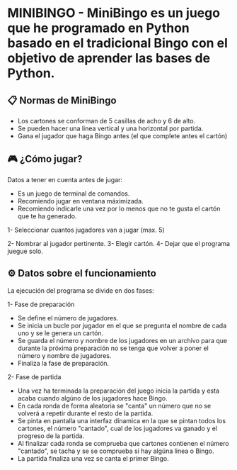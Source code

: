 MINIBINGO - MiniBingo es un juego que he programado en Python basado en el tradicional Bingo con el objetivo de aprender las bases de Python.
========================================================================================================================================================================================

📋 Normas de MiniBingo
----------------------------------------------------------------------------------------------------------------------------------------------------------------------------------------
- Los cartones se conforman de 5 casillas de acho y 6 de alto.
- Se pueden hacer una linea vertical y una horizontal por partida.
- Gana el jugador que haga Bingo antes (el que complete antes el cartón)

🎮 ¿Cómo jugar?
----------------------------------------------------------------------------------------------------------------------------------------------------------------------------------------
Datos a tener en cuenta antes de jugar:
  - Es un juego de terminal de comandos.
  - Recomiendo jugar en ventana máximizada.
  - Recomiendo indicarle una vez por lo menos que no te gusta el cartón que te ha generado.

1- Seleccionar cuantos jugadores van a jugar (max. 5)

2- Nombrar al jugador pertinente.
3- Elegir cartón.
4- Dejar que el programa juegue solo.

⚙️ Datos sobre el funcionamiento
----------------------------------------------------------------------------------------------------------------------------------------------------------------------------------------
La ejecución del programa se divide en dos fases:

1- Fase de preparación
  - Se define el número de jugadores.
  - Se inicia un bucle por jugador en el que se pregunta el nombre de cada uno y se le genera un cartón.
  - Se guarda el número y nombre de los jugadores en un archivo para que durante la próxima preparación no se tenga que volver a poner el número y nombre de jugadores.
  - Finaliza la fase de preparación.
   
2- Fase de partida
  - Una vez ha terminada la preparación del juego inicia la partida y esta acaba cuando algúno de los jugadores hace Bingo.
  - En cada ronda de forma aleatoria se "canta" un número que no se volverá a repetir durante el resto de la partida.
  - Se pinta en pantalla una interfaz dínamica en la que se pintan todos los cartones, el número "cantado", cual de los jugadores va ganado y el progreso de la partida.
  - Al finalizar cada ronda se comprueba que cartones contienen el número "cantado", se tacha y se se comprueba si hay algúna linea o Bingo.
  - La partida finaliza una vez se canta el primer Bingo.
